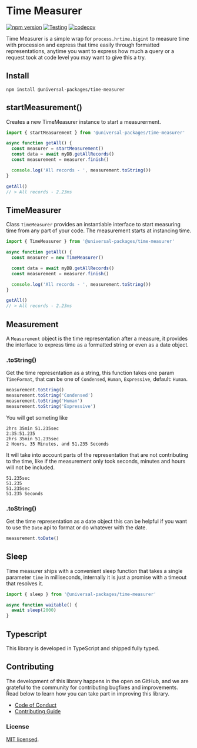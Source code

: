 # Time Measurer

[![npm version](https://badge.fury.io/js/@universal-packages%2Ftime-measurer.svg)](https://www.npmjs.com/package/@universal-packages/time-measurer)
[![Testing](https://github.com/universal-packages/universal-time-measurer/actions/workflows/testing.yml/badge.svg)](https://github.com/universal-packages/universal-time-measurer/actions/workflows/testing.yml)
[![codecov](https://codecov.io/gh/universal-packages/universal-time-measurer/branch/main/graph/badge.svg?token=CXPJSN8IGL)](https://codecov.io/gh/universal-packages/universal-time-measurer)

Time Measurer is a simple wrap for `process.hrtime.bigint` to measure time with procession and express that time easily through formatted representations, anytime you want to express how much a query or a request took at code level you may want to give this a try.

## Install

```shell
npm install @universal-packages/time-measurer
```

## startMeasurement()

Creates a new TimeMeasurer instance to start a measurerment.

```ts
import { startMeasurement } from '@universal-packages/time-measurer'

async function getAll() {
  const measurer = startMeasurement()
  const data = await myDB.getAllRecords()
  const measurement = measurer.finish()

  console.log('All records - ', measurement.toString())
}

getAll()
// > All records - 2.23ms
```

## TimeMeasurer

Class `TimeMeasurer` provides an instantiable interface to start measuring time from any part of your code. The measurement starts at instancing time.

```js
import { TimeMeasurer } from '@universal-packages/time-measurer'

async function getAll() {
  const measurer = new TimeMeasurer()

  const data = await myDB.getAllRecords()
  const measurement = measurer.finish()

  console.log('All records - ', measurement.toString())
}

getAll()
// > All records - 2.23ms
```

## Measurement

A `Measurement` object is the time representation after a measure, it provides the interface to express time as a formatted string or even as a date object.

### .toString()

Get the time representation as a string, this function takes one param `TimeFormat`, that can be one of `Condensed`, `Human`, `Expressive`, default: `Human`.

```js
measurement.toString()
measurement.toString('Condensed')
measurement.toString('Human')
measurement.toString('Expressive')
```

You will get someting like

```
2hrs 35min 51.235sec
2:35:51.235
2hrs 35min 51.235sec
2 Hours, 35 Minutes, and 51.235 Seconds
```

It will take into account parts of the representation that are not contributing to the time, like if the measurement only took seconds, minutes and hours will not be included.

```
51.235sec
51.235
51.235sec
51.235 Seconds
```

### .toString()

Get the time representation as a date object this can be helpful if you want to use the `Date` api to format or do whatever with the date.

```js
measurement.toDate()
```

## Sleep

Time measurer ships with a convenient sleep function that takes a single parameter `time` in milliseconds, internally it is just a promise with a timeout that resolves it.

```js
import { sleep } from '@universal-packages/time-measurer'

async function waitable() {
  await sleep(2000)
}
```

## Typescript

This library is developed in TypeScript and shipped fully typed.

## Contributing

The development of this library happens in the open on GitHub, and we are grateful to the community for contributing bugfixes and improvements. Read below to learn how you can take part in improving this library.

- [Code of Conduct](./CODE_OF_CONDUCT.md)
- [Contributing Guide](./CONTRIBUTING.md)

### License

[MIT licensed](./LICENSE).
